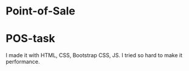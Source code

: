 # Point-of-Sale
# POS-task
I made it with HTML, CSS, Bootstrap CSS, JS. I tried so hard to make it performance.
